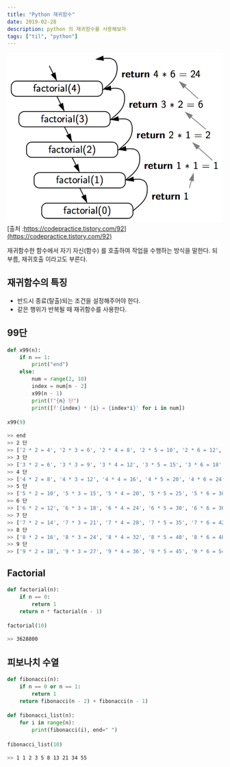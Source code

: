```yaml
---
title: "Python 재귀함수"
date: 2019-02-28
description: python 의 재귀함수를 사용해보자
tags: ["til", "python"]
---
```


![재귀함수](image/재귀함수.png)
[출처 :https://codepractice.tistory.com/92](https://codepractice.tistory.com/92)

재귀함수한 함수에서 자기 자신(함수) 를 호출하여 작업을 수행하는 방식을 말한다. 되부름, 재귀호출 이라고도 부른다.

## 재귀함수의 특징

- 반드시 종료(탈출)되는 조건을 설정해주어야 한다.
- 같은 행위가 반복될 때 재귀함수를 사용한다.

## 99단

```python
def x99(n):
    if n == 1:
        print("end")
    else:
        num = range(2, 10)
        index = num[n - 2]
        x99(n - 1)
        print(f"{n} 단")
        print([f'{index} * {i} = {index*i}' for i in num])

x99(9)
```

```bash
>> end
>> 2 단
>> ['2 * 2 = 4', '2 * 3 = 6', '2 * 4 = 8', '2 * 5 = 10', '2 * 6 = 12', '2 * 7 = 14', '2 * 8 = 16', '2 * 9 = 18']
>> 3 단
>> ['3 * 2 = 6', '3 * 3 = 9', '3 * 4 = 12', '3 * 5 = 15', '3 * 6 = 18', '3 * 7 = 21', '3 * 8 = 24', '3 * 9 = 27']
>> 4 단
>> ['4 * 2 = 8', '4 * 3 = 12', '4 * 4 = 16', '4 * 5 = 20', '4 * 6 = 24', '4 * 7 = 28', '4 * 8 = 32', '4 * 9 = 36']
>> 5 단
>> ['5 * 2 = 10', '5 * 3 = 15', '5 * 4 = 20', '5 * 5 = 25', '5 * 6 = 30', '5 * 7 = 35', '5 * 8 = 40', '5 * 9 = 45']
>> 6 단
>> ['6 * 2 = 12', '6 * 3 = 18', '6 * 4 = 24', '6 * 5 = 30', '6 * 6 = 36', '6 * 7 = 42', '6 * 8 = 48', '6 * 9 = 54']
>> 7 단
>> ['7 * 2 = 14', '7 * 3 = 21', '7 * 4 = 28', '7 * 5 = 35', '7 * 6 = 42', '7 * 7 = 49', '7 * 8 = 56', '7 * 9 = 63']
>> 8 단
>> ['8 * 2 = 16', '8 * 3 = 24', '8 * 4 = 32', '8 * 5 = 40', '8 * 6 = 48', '8 * 7 = 56', '8 * 8 = 64', '8 * 9 = 72']
>> 9 단
>> ['9 * 2 = 18', '9 * 3 = 27', '9 * 4 = 36', '9 * 5 = 45', '9 * 6 = 54', '9 * 7 = 63', '9 * 8 = 72', '9 * 9 = 81']
```

## Factorial

```python
def factorial(n):
    if n == 0:
        return 1
    return n * factorial(n - 1)

factorial(10)
```

```bash
>> 3628800
```

## 피보나치 수열

```python
def fibonacci(n):
    if n == 0 or n == 1:
        return 1
    return fibonacci(n - 2) + fibonacci(n - 1)

def fibonacci_list(n):
    for i in range(n):
        print(fibonacci(i), end=" ")

fibonacci_list(10)
```

```bash
>> 1 1 2 3 5 8 13 21 34 55
```
